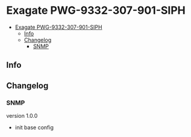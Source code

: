 # Exagate PWG-9332-307-901-SIPH

- [Exagate PWG-9332-307-901-SIPH](#exagate-pwg-9332-307-901-siph)
  - [Info](#info)
  - [Changelog](#changelog)
    - [SNMP](#snmp)

## Info

## Changelog

### SNMP

version 1.0.0

- init base config
